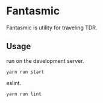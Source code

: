 # Fantasmic
Fantasmic is utility for traveling TDR.

## Usage
run on the development server.
```
yarn run start
```
eslint.
```
yarn run lint
```


